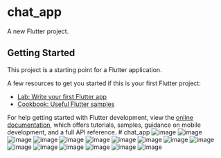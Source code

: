 # chat_app

A new Flutter project.

## Getting Started

This project is a starting point for a Flutter application.

A few resources to get you started if this is your first Flutter project:

- [Lab: Write your first Flutter app](https://docs.flutter.dev/get-started/codelab)
- [Cookbook: Useful Flutter samples](https://docs.flutter.dev/cookbook)

For help getting started with Flutter development, view the
[online documentation](https://docs.flutter.dev/), which offers tutorials,
samples, guidance on mobile development, and a full API reference.
#   c h a t _ a p p 
 ![image](https://github.com/user-attachments/assets/b7c7a2a0-4729-44c5-a14c-8c24d544c390)
![image](https://github.com/user-attachments/assets/fc127c1b-a8af-47d8-8e7f-a1b7c9d01bee)
![image](https://github.com/user-attachments/assets/b92f4cac-efd8-438f-8a3b-04b05fc9a25c)
![image](https://github.com/user-attachments/assets/26110e0e-62cb-44e1-99c4-329f15f05d43)
![image](https://github.com/user-attachments/assets/bb79ac6e-c3ac-4fa8-ac95-bd96f2884da9)
![image](https://github.com/user-attachments/assets/0fe8aa95-1b76-4316-a7b5-9447e87f6c9d)
![image](https://github.com/user-attachments/assets/a5d99d11-c09b-4fe4-9600-db88dbe4668f)
![image](https://github.com/user-attachments/assets/0f95a422-69c7-4e0a-af31-8a4a42a378d8)
![image](https://github.com/user-attachments/assets/2346c4dd-502e-4129-9c80-908a0773ac65)
![image](https://github.com/user-attachments/assets/a8e454bb-0048-48d5-99c5-15d7d4808a35)
![image](https://github.com/user-attachments/assets/a47ba33d-d134-464c-8c19-fbf7914c18b7)
![image](https://github.com/user-attachments/assets/741d9a50-9c59-4568-b330-d50c8eaf0a41)
![image](https://github.com/user-attachments/assets/b2c73402-0f51-4595-b7b6-e33d3fd61814)
![image](https://github.com/user-attachments/assets/8f2405a2-5d2b-42ec-8f1b-176afa92f67b)
![image](https://github.com/user-attachments/assets/5b322a0b-edef-4a15-b37f-249624da2d8e)
![image](https://github.com/user-attachments/assets/d5001e4b-c76a-404d-b563-387609222790)

 
